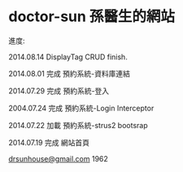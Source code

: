 doctor-sun 孫醫生的網站
==========

進度:

2014.08.14 DisplayTag CRUD finish.

2014.08.01 完成 預約系統-資料庫連結 

2014.07.29 完成 預約系統-登入  

2004.07.24 完成 預約系統-Login Interceptor  

2014.07.22 加載 預約系統-strus2 bootsrap  

2014.07.19 完成 網站首頁  

drsunhouse@gmail.com   1962
